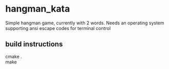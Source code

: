 # hangman_kata
Simple hangman game, currently with 2 words. Needs an operating system supporting ansi escape codes for terminal control

## build instructions
cmake .  
make  
